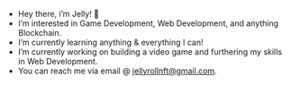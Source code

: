- Hey there, i’m Jelly! 👋
- I’m interested in Game Development, Web Development, and anything Blockchain.
- I’m currently learning anything & everything I can!
- I’m currently working on building a video game and furthering my skills in Web Development.
- You can reach me via email @ jellyrollnft@gmail.com.

<!---
JellyZ7/JellyZ7 is a ✨ special ✨ repository because its `README.md` (this file) appears on your GitHub profile.
You can click the Preview link to take a look at your changes.
--->
